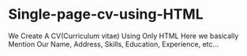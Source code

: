 # Single-page-cv-using-HTML
We Create A CV(Curriculum vitae) Using Only HTML
Here we basically Mention Our Name, Address, Skills, Education, Experience, etc...
